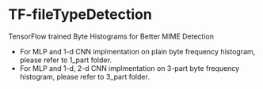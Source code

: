 # TF-fileTypeDetection
 TensorFlow trained Byte Histograms for Better MIME Detection
 * For MLP and 1-d CNN implmentation on plain byte frequency histogram, please refer to 1_part folder.
 * For MLP and 1-d, 2-d CNN implmentation on 3-part byte frequency histogram, please refer to 3_part folder.
